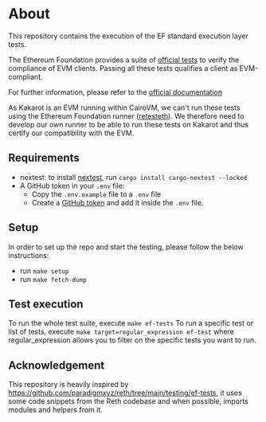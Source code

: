 # About

This repository contains the execution of the EF standard execution layer tests.

The Ethereum Foundation provides a suite of [official tests](https://github.com/ethereum/tests) to verify the compliance of EVM clients.
Passing all these tests qualifies a client as EVM-compliant.

For further information, please refer to the [official documentation](https://ethereum-tests.readthedocs.io/en/latest/)

As Kakarot is an EVM running within CairoVM, we can't run these tests using the Ethereum Foundation runner ([retesteth](https://github.com/ethereum/retesteth)).
We therefore need to develop our own runner to be able to run these tests on Kakarot and thus certify our compatibility with the EVM.

## Requirements

- nextest: to install [nextest](https://nexte.st/index.html), run `cargo install cargo-nextest --locked`
- A GitHub token in your `.env` file:
  - Copy the `.env.example` file to a `.env` file
  - Create a [GitHub token](https://docs.github.com/en/authentication/keeping-your-account-and-data-secure/managing-your-personal-access-tokens) and add it inside the `.env` file.

## Setup

In order to set up the repo and start the testing, please follow the below
instructions:

- run `make setup`
- run `make fetch-dump`

## Test execution

To run the whole test suite, execute `make ef-tests` To run a specific test or
list of tests, execute `make target=regular_expression ef-test` where
regular_expression allows you to filter on the specific tests you want to run.

## Acknowledgement

This repository is heavily inspired by <https://github.com/paradigmxyz/reth/tree/main/testing/ef-tests>, it uses some code snippets from the Reth codebase and when possible, imports modules and helpers from it.
